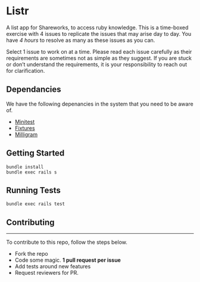 # Listr
A list app for Shareworks, to access ruby knowledge. This is a time-boxed exercise with 4 issues to replicate the issues that may arise day to day.  You have *4 hours* to resolve as many as these issues as you can. 

Select 1 issue to work on at a time. Please read each issue carefully as their requirements are sometimes not as simple as they suggest. If you are stuck or don’t understand the requirements, it is your responsibility to reach out  for clarification. 

## Dependancies 

We have the following depenancies in the system that you need to be aware of.
* [Minitest](https://github.com/seattlerb/minitest)
* [Fixtures](https://guides.rubyonrails.org/testing.html#the-low-down-on-fixtures)
* [Milligram](https://milligram.io/) 

## Getting Started
```
bundle install
bundle exec rails s
```

## Running Tests
```
bundle exec rails test
```

## Contributing 
---
To contribute to this repo, follow the steps below.
* Fork the repo
* Code some magic. **1 pull request per issue**
* Add tests around new features
* Request reviewers for PR. 
